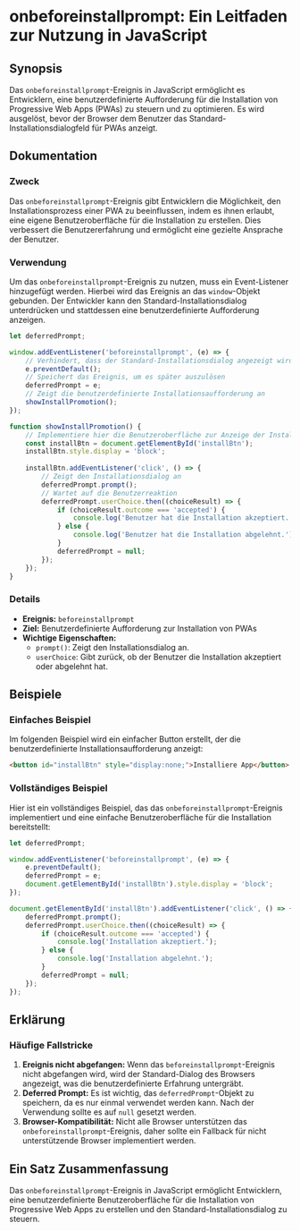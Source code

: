 <!--
Meta Description: # onbeforeinstallprompt: Ein Leitfaden zur Nutzung in JavaScript ## Synopsis Das `onbeforeinstallprompt`-Ereignis in JavaScript ermöglicht es Entwickl...
Meta Keywords: die, das, ereignis, deferredprompt, installation
-->

# onbeforeinstallprompt: Ein Leitfaden zur Nutzung in JavaScript

## Synopsis
Das `onbeforeinstallprompt`-Ereignis in JavaScript ermöglicht es Entwicklern, eine benutzerdefinierte Aufforderung für die Installation von Progressive Web Apps (PWAs) zu steuern und zu optimieren. Es wird ausgelöst, bevor der Browser dem Benutzer das Standard-Installationsdialogfeld für PWAs anzeigt.

## Dokumentation
### Zweck
Das `onbeforeinstallprompt`-Ereignis gibt Entwicklern die Möglichkeit, den Installationsprozess einer PWA zu beeinflussen, indem es ihnen erlaubt, eine eigene Benutzeroberfläche für die Installation zu erstellen. Dies verbessert die Benutzererfahrung und ermöglicht eine gezielte Ansprache der Benutzer.

### Verwendung
Um das `onbeforeinstallprompt`-Ereignis zu nutzen, muss ein Event-Listener hinzugefügt werden. Hierbei wird das Ereignis an das `window`-Objekt gebunden. Der Entwickler kann den Standard-Installationsdialog unterdrücken und stattdessen eine benutzerdefinierte Aufforderung anzeigen.

```javascript
let deferredPrompt;

window.addEventListener('beforeinstallprompt', (e) => {
    // Verhindert, dass der Standard-Installationsdialog angezeigt wird
    e.preventDefault();
    // Speichert das Ereignis, um es später auszulösen
    deferredPrompt = e;
    // Zeigt die benutzerdefinierte Installationsaufforderung an
    showInstallPromotion();
});

function showInstallPromotion() {
    // Implementiere hier die Benutzeroberfläche zur Anzeige der Installationsaufforderung
    const installBtn = document.getElementById('installBtn');
    installBtn.style.display = 'block';
    
    installBtn.addEventListener('click', () => {
        // Zeigt den Installationsdialog an
        deferredPrompt.prompt();
        // Wartet auf die Benutzerreaktion
        deferredPrompt.userChoice.then((choiceResult) => {
            if (choiceResult.outcome === 'accepted') {
                console.log('Benutzer hat die Installation akzeptiert.');
            } else {
                console.log('Benutzer hat die Installation abgelehnt.');
            }
            deferredPrompt = null;
        });
    });
}
```

### Details
- **Ereignis:** `beforeinstallprompt`
- **Ziel:** Benutzerdefinierte Aufforderung zur Installation von PWAs
- **Wichtige Eigenschaften:** 
  - `prompt()`: Zeigt den Installationsdialog an.
  - `userChoice`: Gibt zurück, ob der Benutzer die Installation akzeptiert oder abgelehnt hat.

## Beispiele
### Einfaches Beispiel
Im folgenden Beispiel wird ein einfacher Button erstellt, der die benutzerdefinierte Installationsaufforderung anzeigt:

```html
<button id="installBtn" style="display:none;">Installiere App</button>
```

### Vollständiges Beispiel
Hier ist ein vollständiges Beispiel, das das `onbeforeinstallprompt`-Ereignis implementiert und eine einfache Benutzeroberfläche für die Installation bereitstellt:

```javascript
let deferredPrompt;

window.addEventListener('beforeinstallprompt', (e) => {
    e.preventDefault();
    deferredPrompt = e;
    document.getElementById('installBtn').style.display = 'block';
});

document.getElementById('installBtn').addEventListener('click', () => {
    deferredPrompt.prompt();
    deferredPrompt.userChoice.then((choiceResult) => {
        if (choiceResult.outcome === 'accepted') {
            console.log('Installation akzeptiert.');
        } else {
            console.log('Installation abgelehnt.');
        }
        deferredPrompt = null;
    });
});
```

## Erklärung
### Häufige Fallstricke
1. **Ereignis nicht abgefangen:** Wenn das `beforeinstallprompt`-Ereignis nicht abgefangen wird, wird der Standard-Dialog des Browsers angezeigt, was die benutzerdefinierte Erfahrung untergräbt.
2. **Deferred Prompt:** Es ist wichtig, das `deferredPrompt`-Objekt zu speichern, da es nur einmal verwendet werden kann. Nach der Verwendung sollte es auf `null` gesetzt werden.
3. **Browser-Kompatibilität:** Nicht alle Browser unterstützen das `onbeforeinstallprompt`-Ereignis, daher sollte ein Fallback für nicht unterstützende Browser implementiert werden.

## Ein Satz Zusammenfassung
Das `onbeforeinstallprompt`-Ereignis in JavaScript ermöglicht Entwicklern, eine benutzerdefinierte Benutzeroberfläche für die Installation von Progressive Web Apps zu erstellen und den Standard-Installationsdialog zu steuern.
